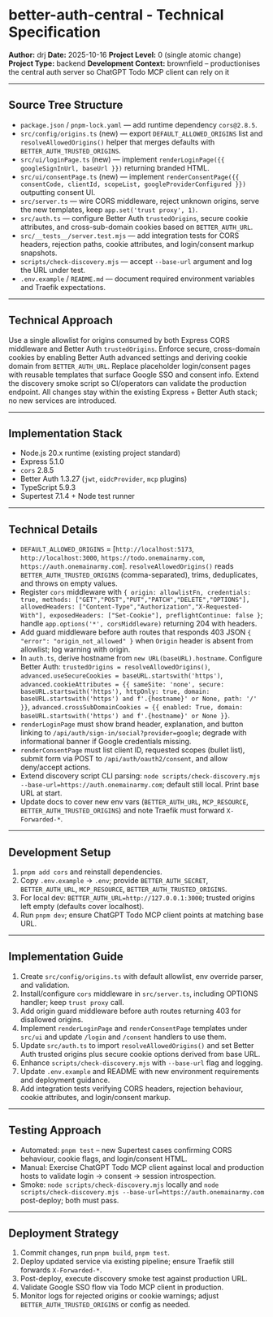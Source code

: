 # better-auth-central - Technical Specification

**Author:** drj
**Date:** 2025-10-16
**Project Level:** 0 (single atomic change)
**Project Type:** backend
**Development Context:** brownfield – productionises the central auth server so ChatGPT Todo MCP client can rely on it

---

## Source Tree Structure

- `package.json` / `pnpm-lock.yaml` — add runtime dependency `cors@2.8.5`.
- `src/config/origins.ts` (new) — export `DEFAULT_ALLOWED_ORIGINS` list and `resolveAllowedOrigins()` helper that merges defaults with `BETTER_AUTH_TRUSTED_ORIGINS`.
- `src/ui/loginPage.ts` (new) — implement `renderLoginPage({{ googleSignInUrl, baseUrl }})` returning branded HTML.
- `src/ui/consentPage.ts` (new) — implement `renderConsentPage({{ consentCode, clientId, scopeList, googleProviderConfigured }})` outputting consent UI.
- `src/server.ts` — wire CORS middleware, reject unknown origins, serve the new templates, keep `app.set('trust proxy', 1)`.
- `src/auth.ts` — configure Better Auth `trustedOrigins`, secure cookie attributes, and cross-sub-domain cookies based on `BETTER_AUTH_URL`.
- `src/__tests__/server.test.mjs` — add integration tests for CORS headers, rejection paths, cookie attributes, and login/consent markup snapshots.
- `scripts/check-discovery.mjs` — accept `--base-url` argument and log the URL under test.
- `.env.example` / `README.md` — document required environment variables and Traefik expectations.

---

## Technical Approach

Use a single allowlist for origins consumed by both Express CORS middleware and Better Auth `trustedOrigins`. Enforce secure, cross-domain cookies by enabling Better Auth advanced settings and deriving cookie domain from `BETTER_AUTH_URL`. Replace placeholder login/consent pages with reusable templates that surface Google SSO and consent info. Extend the discovery smoke script so CI/operators can validate the production endpoint. All changes stay within the existing Express + Better Auth stack; no new services are introduced.

---

## Implementation Stack

- Node.js 20.x runtime (existing project standard)
- Express 5.1.0
- `cors` 2.8.5
- Better Auth 1.3.27 (`jwt`, `oidcProvider`, `mcp` plugins)
- TypeScript 5.9.3
- Supertest 7.1.4 + Node test runner

---

## Technical Details

- `DEFAULT_ALLOWED_ORIGINS` = [`http://localhost:5173`, `http://localhost:3000`, `https://todo.onemainarmy.com`, `https://auth.onemainarmy.com`]. `resolveAllowedOrigins()` reads `BETTER_AUTH_TRUSTED_ORIGINS` (comma-separated), trims, deduplicates, and throws on empty values.
- Register `cors` middleware with `{ origin: allowlistFn, credentials: true, methods: ["GET","POST","PUT","PATCH","DELETE","OPTIONS"], allowedHeaders: ["Content-Type","Authorization","X-Requested-With"], exposedHeaders: ["Set-Cookie"], preflightContinue: false }`; handle `app.options('*', corsMiddleware)` returning 204 with headers.
- Add guard middleware before auth routes that responds 403 JSON `{ "error": "origin_not_allowed" }` when `Origin` header is absent from allowlist; log warning with origin.
- In `auth.ts`, derive hostname from `new URL(baseURL).hostname`. Configure Better Auth: `trustedOrigins = resolveAllowedOrigins()`, `advanced.useSecureCookies = baseURL.startswith('https')`, `advanced.cookieAttributes = {{ sameSite: 'none', secure: baseURL.startswith('https'), httpOnly: true, domain: baseURL.startswith('https') and f'.{hostname}' or None, path: '/' }}`, `advanced.crossSubDomainCookies = {{ enabled: True, domain: baseURL.startswith('https') and f'.{hostname}' or None }}`.
- `renderLoginPage` must show brand header, explanation, and button linking to `/api/auth/sign-in/social?provider=google`; degrade with informational banner if Google credentials missing.
- `renderConsentPage` must list client ID, requested scopes (bullet list), submit form via POST to `/api/auth/oauth2/consent`, and allow deny/accept actions.
- Extend discovery script CLI parsing: `node scripts/check-discovery.mjs --base-url=https://auth.onemainarmy.com`; default still local. Print base URL at start.
- Update docs to cover new env vars (`BETTER_AUTH_URL`, `MCP_RESOURCE`, `BETTER_AUTH_TRUSTED_ORIGINS`) and note Traefik must forward `X-Forwarded-*`.

---

## Development Setup

1. `pnpm add cors` and reinstall dependencies.
2. Copy `.env.example` → `.env`; provide `BETTER_AUTH_SECRET`, `BETTER_AUTH_URL`, `MCP_RESOURCE`, `BETTER_AUTH_TRUSTED_ORIGINS`.
3. For local dev: `BETTER_AUTH_URL=http://127.0.0.1:3000`; trusted origins left empty (defaults cover localhost).
4. Run `pnpm dev`; ensure ChatGPT Todo MCP client points at matching base URL.

---

## Implementation Guide

1. Create `src/config/origins.ts` with default allowlist, env override parser, and validation.
2. Install/configure `cors` middleware in `src/server.ts`, including OPTIONS handler; keep `trust proxy` call.
3. Add origin guard middleware before auth routes returning 403 for disallowed origins.
4. Implement `renderLoginPage` and `renderConsentPage` templates under `src/ui` and update `/login` and `/consent` handlers to use them.
5. Update `src/auth.ts` to import `resolveAllowedOrigins()` and set Better Auth trusted origins plus secure cookie options derived from base URL.
6. Enhance `scripts/check-discovery.mjs` with `--base-url` flag and logging.
7. Update `.env.example` and README with new environment requirements and deployment guidance.
8. Add integration tests verifying CORS headers, rejection behaviour, cookie attributes, and login/consent markup.

---

## Testing Approach

- Automated: `pnpm test` – new Supertest cases confirming CORS behaviour, cookie flags, and login/consent HTML.
- Manual: Exercise ChatGPT Todo MCP client against local and production hosts to validate login → consent → session introspection.
- Smoke: `node scripts/check-discovery.mjs` locally and `node scripts/check-discovery.mjs --base-url=https://auth.onemainarmy.com` post-deploy; both must pass.

---

## Deployment Strategy

1. Commit changes, run `pnpm build`, `pnpm test`.
2. Deploy updated service via existing pipeline; ensure Traefik still forwards `X-Forwarded-*`.
3. Post-deploy, execute discovery smoke test against production URL.
4. Validate Google SSO flow via Todo MCP client in production.
5. Monitor logs for rejected origins or cookie warnings; adjust `BETTER_AUTH_TRUSTED_ORIGINS` or config as needed.
